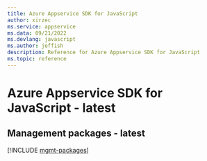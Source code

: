 ```yaml
---
title: Azure Appservice SDK for JavaScript
author: xirzec
ms.service: appservice
ms.data: 09/21/2022
ms.devlang: javascript
ms.author: jeffish
description: Reference for Azure Appservice SDK for JavaScript
ms.topic: reference
---
```

# Azure Appservice SDK for JavaScript - latest

## Management packages - latest
[!INCLUDE [mgmt-packages](appservice-mgmt-index.md)]